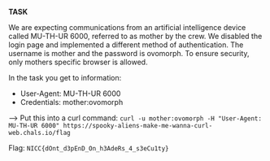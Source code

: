 **TASK** 

We are expecting communications from an artificial intelligence device called MU-TH-UR 6000, referred to as mother by the crew. We disabled the login page and implemented a different method of authentication. The username is mother and the password is ovomorph. To ensure security, only mothers specific browser is allowed.


In the task you get to information:

* User-Agent: MU-TH-UR 6000
* Credentials: mother:ovomorph

--> Put this into a curl command:
`curl -u mother:ovomorph -H "User-Agent: MU-TH-UR 6000" https://spooky-aliens-make-me-wanna-curl-web.chals.io/flag`

Flag:
`NICC{dOnt_d3pEnD_On_h3AdeRs_4_s3eCu1ty}`
